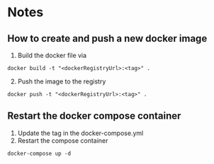 # Notes
## How to create and push a new docker image
1. Build the docker file via
```
docker build -t "<dockerRegistryUrl>:<tag>" .
```
2. Push the image to the registry
```
docker push -t "<dockerRegistryUrl>:<tag>" .
```

## Restart the docker compose container
1. Update the tag in the docker-compose.yml
2. Restart the compose container
```
docker-compose up -d
```